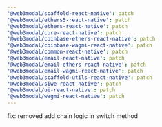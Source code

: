 ```yaml
---
'@web3modal/scaffold-react-native': patch
'@web3modal/ethers5-react-native': patch
'@web3modal/ethers-react-native': patch
'@web3modal/core-react-native': patch
'@web3modal/coinbase-ethers-react-native': patch
'@web3modal/coinbase-wagmi-react-native': patch
'@web3modal/common-react-native': patch
'@web3modal/email-react-native': patch
'@web3modal/email-ethers-react-native': patch
'@web3modal/email-wagmi-react-native': patch
'@web3modal/scaffold-utils-react-native': patch
'@web3modal/siwe-react-native': patch
'@web3modal/ui-react-native': patch
'@web3modal/wagmi-react-native': patch
---
```


fix: removed add chain logic in switch method
